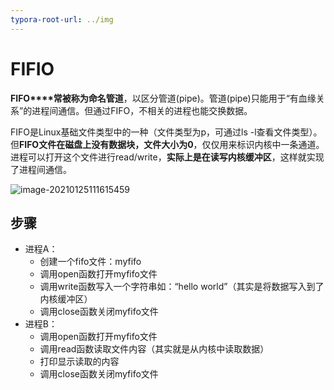 ```yaml
---
typora-root-url: ../img
---
```




# FIFIO

**FIFO****常被称为命名管道**，以区分管道(pipe)。管道(pipe)只能用于“有血缘关系”的进程间通信。但通过FIFO，不相关的进程也能交换数据。

FIFO是Linux基础文件类型中的一种（文件类型为p，可通过ls -l查看文件类型）。但**FIFO文件在磁盘上没有数据块，文件大小为0**，仅仅用来标识内核中一条通道。进程可以打开这个文件进行read/write，**实际上是在读写内核缓冲区**，这样就实现了进程间通信。

![image-20210125111615459](/../进程通信/image-20210125111615459.png)

## 步骤



- 进程A：
  - 创建一个fifo文件：myfifo
  - 调用open函数打开myfifo文件
  - 调用write函数写入一个字符串如：“hello world”（其实是将数据写入到了内核缓冲区）
  - 调用close函数关闭myfifo文件
- 进程B：
  - 调用open函数打开myfifo文件
  - 调用read函数读取文件内容（其实就是从内核中读取数据）
  - 打印显示读取的内容
  - 调用close函数关闭myfifo文件